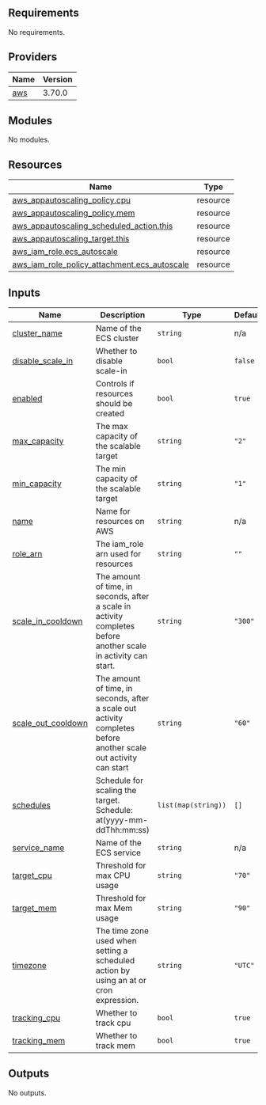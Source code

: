 ## Requirements

No requirements.

## Providers

| Name | Version |
|------|---------|
| <a name="provider_aws"></a> [aws](#provider\_aws) | 3.70.0 |

## Modules

No modules.

## Resources

| Name | Type |
|------|------|
| [aws_appautoscaling_policy.cpu](https://registry.terraform.io/providers/hashicorp/aws/latest/docs/resources/appautoscaling_policy) | resource |
| [aws_appautoscaling_policy.mem](https://registry.terraform.io/providers/hashicorp/aws/latest/docs/resources/appautoscaling_policy) | resource |
| [aws_appautoscaling_scheduled_action.this](https://registry.terraform.io/providers/hashicorp/aws/latest/docs/resources/appautoscaling_scheduled_action) | resource |
| [aws_appautoscaling_target.this](https://registry.terraform.io/providers/hashicorp/aws/latest/docs/resources/appautoscaling_target) | resource |
| [aws_iam_role.ecs_autoscale](https://registry.terraform.io/providers/hashicorp/aws/latest/docs/resources/iam_role) | resource |
| [aws_iam_role_policy_attachment.ecs_autoscale](https://registry.terraform.io/providers/hashicorp/aws/latest/docs/resources/iam_role_policy_attachment) | resource |

## Inputs

| Name | Description | Type | Default | Required |
|------|-------------|------|---------|:--------:|
| <a name="input_cluster_name"></a> [cluster\_name](#input\_cluster\_name) | Name of the ECS cluster | `string` | n/a | yes |
| <a name="input_disable_scale_in"></a> [disable\_scale\_in](#input\_disable\_scale\_in) | Whether to disable scale-in | `bool` | `false` | no |
| <a name="input_enabled"></a> [enabled](#input\_enabled) | Controls if resources should be created | `bool` | `true` | no |
| <a name="input_max_capacity"></a> [max\_capacity](#input\_max\_capacity) | The max capacity of the scalable target | `string` | `"2"` | no |
| <a name="input_min_capacity"></a> [min\_capacity](#input\_min\_capacity) | The min capacity of the scalable target | `string` | `"1"` | no |
| <a name="input_name"></a> [name](#input\_name) | Name for resources on AWS | `string` | n/a | yes |
| <a name="input_role_arn"></a> [role\_arn](#input\_role\_arn) | The iam\_role arn used for resources | `string` | `""` | no |
| <a name="input_scale_in_cooldown"></a> [scale\_in\_cooldown](#input\_scale\_in\_cooldown) | The amount of time, in seconds, after a scale in activity completes before another scale in activity can start. | `string` | `"300"` | no |
| <a name="input_scale_out_cooldown"></a> [scale\_out\_cooldown](#input\_scale\_out\_cooldown) | The amount of time, in seconds, after a scale out activity completes before another scale out activity can start | `string` | `"60"` | no |
| <a name="input_schedules"></a> [schedules](#input\_schedules) | Schedule for scaling the target. Schedule: at(yyyy-mm-ddThh:mm:ss) | `list(map(string))` | `[]` | no |
| <a name="input_service_name"></a> [service\_name](#input\_service\_name) | Name of the ECS service | `string` | n/a | yes |
| <a name="input_target_cpu"></a> [target\_cpu](#input\_target\_cpu) | Threshold for max CPU usage | `string` | `"70"` | no |
| <a name="input_target_mem"></a> [target\_mem](#input\_target\_mem) | Threshold for max Mem usage | `string` | `"90"` | no |
| <a name="input_timezone"></a> [timezone](#input\_timezone) | The time zone used when setting a scheduled action by using an at or cron expression. | `string` | `"UTC"` | no |
| <a name="input_tracking_cpu"></a> [tracking\_cpu](#input\_tracking\_cpu) | Whether to track cpu | `bool` | `true` | no |
| <a name="input_tracking_mem"></a> [tracking\_mem](#input\_tracking\_mem) | Whether to track mem | `bool` | `true` | no |

## Outputs

No outputs.
